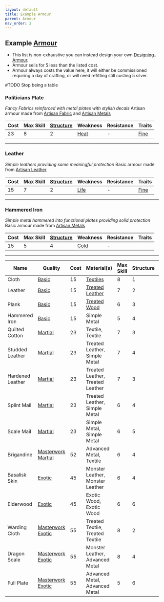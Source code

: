 ```yaml
---
layout: default
title: Example Armour
parent: Armour
nav_order: 2
---
```

## Example [Armour](Armour)
* This list is non-exhaustive you can instead design your own [Designing-Armour](Designing-Armour).
* Armour sells for 5 less than the listed cost.
* Armour always costs the value here, it will either be commissioned requiring a day of crafting, or will need refitting still costing 5 silver.

#TODO Stop being a table

### Politicians Plate
*Fancy Fabrics reinforced with metal plates with stylish decals*
Artisan armour made from [Artisan Fabric](Materials#Artisan%20Fabric) and [Artisan Metals](Materials#Artisan%20Metals)

| Cost | Max Skill | [Structure](Armour#Structure) | Weakness            | Resistance | Traits                     |
| ---- | --------- | ----------------------------- | ------------------- | ---------- | -------------------------- |
| 23   | 8         | 2                             | [Heat](Combat#Heat) | -          | [Fine](Armour-Traits#Fine) |


---

### Leather
*Simple leathers providing some meaningful protection*
Basic armour made from [Artisan Leather](Materials#Artisan%20Leather)

| Cost | Max Skill | [Structure](Armour#Structure) | Weakness            | Resistance | Traits                     |
| ---- | --------- | ----------------------------- | ------------------- | ---------- | -------------------------- |
| 15   | 7         | 2                             | [Life](Combat#Life) | -          | [Fine](Armour-Traits#Fine) |

---

### Hammered Iron
*Simple metal hammered into functional plates providing solid protection*
Basic armour made from [Artisan Metals](Materials#Artisan%20Metals)

| Cost | Max Skill | [Structure](Armour#Structure) | Weakness            | Resistance | Traits |
| ---- | --------- | ----------------------------- | ------------------- | ---------- | ------ |
| 15   | 5         | 4                             | [Cold](Combat#Cold) | -          |        |

---


| Name             | Quality                                                   | Cost | Material(s)                                            | Max Skill | Structure | Weakness                                         | Resistance                                             | Trait(s)                                                                                       |
| ---------------- | --------------------------------------------------------- | ---- | ------------------------------------------------------ | --------- | --------- | ------------------------------------------------ | ------------------------------------------------------ | ---------------------------------------------------------------------------------------------- |
| Cloth            | [Basic](Armour#Quality)                                   | 15   | [Textiles](Example-Materials#Textiles)                 | 8         | 1         | [Heat](Combat#Heat)                              | -                                                      | -                                                                                              |
| Leather          | [Basic](Armour#Quality)                                   | 15   | [Treated Leather](Example-Materials#Treated%20Leather) | 7         | 2         | [Life](Combat#Life)                              | -                                                      | -                                                                                              |
| Plank            | [Basic](Armour#Quality)                                   | 15   | [Treated Wood](Example-Materials#Treated%20Wood)       | 6         | 3         | [Heat](Combat#Heat)                              | -                                                      | -                                                                                              |
| Hammered Iron    | [Basic](Armour#Quality)                                   | 15   | Simple Metal                                           | 5         | 4         | [Cold](Combat#Cold)                              | -                                                      | -                                                                                              |
| Quilted Cotton   | [Martial](Armour#Quality)                                 | 23   | Textile, Textile                                       | 7         | 3         | [Heat](Combat#Heat)                              | [Impact](Combat#Impact)                                | [Padded](Armour-Traits#Padded)                                                                 |
| Studded Leather  | [Martial](Armour#Quality)                                 | 23   | Treated Leather, Simple Metal                          | 7         | 4         | [Life](Combat#Life)                              | -                                                      | [Reinforced](Armour-Traits#Reinforced)                                                         |
| Hardened Leather | [Martial](Armour#Quality)                                 | 23   | Treated Leather, Treated Leather                       | 7         | 3         | [Life](Combat#Life)                              | [Rending](Combat#Rending)                              | [Hardened](Armour-Traits#Hardened)                                                             |
| Splint Mail      | [Martial](Armour#Quality)                                 | 23   | Treated Leather, Simple Metal                          | 6         | 4         | [Life](Combat#Life)                              |                                                        | [Fortified](Armour-Traits#Fortified)                                                           |
| Scale Mail       | [Martial](Armour#Quality)                                 | 23   | Simple Metal, Simple Metal                             | 6         | 5         | [Cold](Combat#Cold), [Piercing](Combat#Piercing) | [Rending](Combat#Rending)                              | [Mail](Armour-Traits#Mail)                                                                     |
| Brigandine       | [Masterwork](Armour#Masterwork) [Martial](Armour#Quality) | 52   | Advanced Metal, Textile                                | 6         | 4         | [Cold](Combat#Cold)                              | [Impact](Combat#Impact)                                | [Lightweight Materials](Armour-Traits#Lightweight%20Materials), [Padded](Armour-Traits#Padded) |
| Basalisk Skin    | [Exotic](Armour#Quality)                                  | 45   | Monster Leather, Monster Leather                       | 6         | 4         | -                                                | [Rending](Combat#Rending)                              | [Natural Resilience](Armour-Traits#Natural%20Resilience)                                       |
| Elderwood        | [Exotic](Armour#Quality)                                  | 45   | Exotic Wood, Exotic Wood                               | 6         | 6         | [Heat](Combat#Heat)                              | -                                                      | [Ironbark](Armour-Traits#Ironbark)                                                             |
| Warding Cloth    | [Masterwork](Armour#Masterwork) [Exotic](Armour#Quality)  | 55   | Treated Textile, Treated Textile                       | 8         | 2         | [Heat](Combat#Heat)                              | [Magic](magic)                                         | [Fine](Armour-Traits#Fine), [Warded](Armour-Traits#Warded)                                     |
| Dragon Scale     | [Masterwork](Armour#Masterwork) [Exotic](Armour#Quality)  | 55   | Monster Leather, Advanced Metal                        | 8         | 4         | [Life](Combat#Life)                              | [Heat](Combat#Heat)                                    | [Mail](Armour-Traits#Mail), [Natural Resilience](Armour-Traits#Natural%20Resilience)           |
| Full Plate       | [Masterwork](Armour#Masterwork) [Exotic](Armour#Quality)  | 55   | Advanced Metal, Advanced Metal                         | 5         | 6         | -                                                | [Rending](Combat#Rending), [Piercing](Combat#Piercing) | [Insulated](Armour-Traits#Insulated), [Tempered](Armour-Traits#Tempered)                       |

